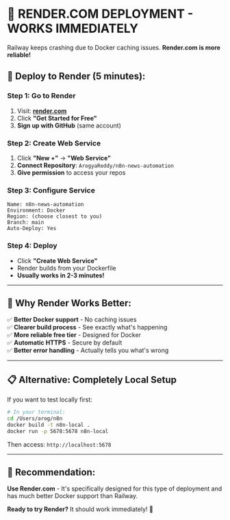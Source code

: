# 🎯 **RENDER.COM DEPLOYMENT - WORKS IMMEDIATELY**

Railway keeps crashing due to Docker caching issues. **Render.com is more reliable!**

## 🚀 **Deploy to Render (5 minutes):**

### **Step 1: Go to Render**
1. Visit: **[render.com](https://render.com)**
2. Click **"Get Started for Free"**
3. **Sign up with GitHub** (same account)

### **Step 2: Create Web Service**
1. Click **"New +"** → **"Web Service"**
2. **Connect Repository**: `ArogyaReddy/n8n-news-automation`
3. **Give permission** to access your repos

### **Step 3: Configure Service**
```
Name: n8n-news-automation
Environment: Docker
Region: (choose closest to you)
Branch: main
Auto-Deploy: Yes
```

### **Step 4: Deploy**
- Click **"Create Web Service"**
- Render builds from your Dockerfile
- **Usually works in 2-3 minutes!**

---

## 🎯 **Why Render Works Better:**

✅ **Better Docker support** - No caching issues  
✅ **Clearer build process** - See exactly what's happening  
✅ **More reliable free tier** - Designed for Docker  
✅ **Automatic HTTPS** - Secure by default  
✅ **Better error handling** - Actually tells you what's wrong  

---

## 📋 **Alternative: Completely Local Setup**

If you want to test locally first:

```bash
# In your terminal:
cd /Users/arog/n8n
docker build -t n8n-local .
docker run -p 5678:5678 n8n-local
```

Then access: `http://localhost:5678`

---

## 🎯 **Recommendation:**

**Use Render.com** - It's specifically designed for this type of deployment and has much better Docker support than Railway.

**Ready to try Render?** It should work immediately! 🚀